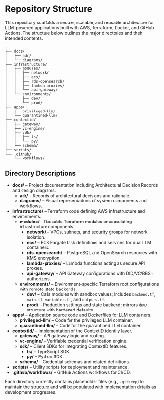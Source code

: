 # Repository Structure

This repository scaffolds a secure, scalable, and reusable architecture for LLM-powered applications built with AWS, Terraform, Docker, and GitHub Actions. The structure below outlines the major directories and their intended contents.

```
.
├── docs/
│   ├── adr/
│   └── diagrams/
├── infrastructure/
│   ├── modules/
│   │   ├── network/
│   │   ├── ecs/
│   │   ├── rds-opensearch/
│   │   ├── lambda-proxies/
│   │   └── api-gateway/
│   └── environments/
│       ├── dev/
│       └── prod/
├── apps/
│   ├── privileged-llm/
│   └── quarantined-llm/
├── contextid/
│   ├── gateway/
│   ├── vc-engine/
│   ├── sdk/
│   │   ├── ts/
│   │   └── py/
│   └── schema/
├── scripts/
└── .github/
    └── workflows/
```

## Directory Descriptions

- **docs/** – Project documentation including Architectural Decision Records and design diagrams.
  - **adr/** – Records of architectural decisions and rationale.
  - **diagrams/** – Visual representations of system components and workflows.
- **infrastructure/** – Terraform code defining AWS infrastructure and environments.
  - **modules/** – Reusable Terraform modules encapsulating infrastructure components.
    - **network/** – VPCs, subnets, and security groups for network isolation.
    - **ecs/** – ECS Fargate task definitions and services for dual LLM containers.
    - **rds-opensearch/** – PostgreSQL and OpenSearch resources with KMS encryption.
    - **lambda-proxies/** – Lambda functions acting as secure API proxies.
    - **api-gateway/** – API Gateway configurations with DID/VC/BBS+ authorizers.
  - **environments/** – Environment-specific Terraform root configurations with remote state backends.
    - **dev/** – Calls modules with sandbox values; includes `backend.tf`, `main.tf`, `variables.tf`, and `outputs.tf`.
    - **prod/** – Production settings and state backend; mirrors `dev/` structure with hardened defaults.
- **apps/** – Application source code and Dockerfiles for LLM containers.
  - **privileged-llm/** – Code for the privileged LLM container.
  - **quarantined-llm/** – Code for the quarantined LLM container.
- **contextid/** – Implementation of the ContextID identity layer.
  - **gateway/** – API gateway logic and routing.
  - **vc-engine/** – Verifiable credential verification engine.
  - **sdk/** – Client SDKs for integrating ContextID features.
    - **ts/** – TypeScript SDK.
    - **py/** – Python SDK.
  - **schema/** – Credential schemas and related definitions.
- **scripts/** – Utility scripts for deployment and maintenance.
- **.github/workflows/** – GitHub Actions workflows for CI/CD.

Each directory currently contains placeholder files (e.g., `.gitkeep`) to maintain the structure and will be populated with implementation details as development progresses.
